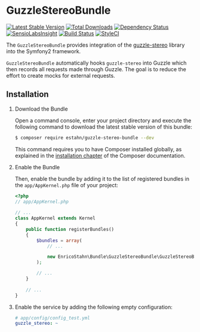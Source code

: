 # GuzzleStereoBundle

[![Latest Stable Version](https://poser.pugx.org/estahn/guzzle-stereo-bundle/version.png)](https://packagist.org/packages/estahn/guzzle-stereo-bundle)
[![Total Downloads](https://poser.pugx.org/estahn/guzzle-stereo-bundle/d/total.png)](https://packagist.org/packages/estahn/guzzle-stereo-bundle)
[![Dependency Status](https://www.versioneye.com/user/projects/56e04e13df573d003f20b20d/badge.svg?style=flat)](https://www.versioneye.com/user/projects/56e04e13df573d003f20b20d)
[![SensioLabsInsight](https://insight.sensiolabs.com/projects/6fffbf31-044d-468f-8dba-e962d8fd626d/mini.png)](https://insight.sensiolabs.com/projects/6fffbf31-044d-468f-8dba-e962d8fd626d)
[![Build Status](https://travis-ci.org/estahn/guzzle-stereo-bundle.png?branch=master)](https://travis-ci.org/estahn/guzzle-stereo-bundle)
[![StyleCI](https://styleci.io/repos/53498097/shield)](https://styleci.io/repos/53498097)

The `GuzzleStereoBundle` provides integration of the [guzzle-stereo](https://github.com/ikwattro/guzzle-stereo) library into the Symfony2 framework.

`GuzzleStereoBundle` automatically hooks `guzzle-stereo` into Guzzle which then records all requests made through Guzzle.
The goal is to reduce the effort to create mocks for external requests.

## Installation

1. Download the Bundle

   Open a command console, enter your project directory and execute the
   following command to download the latest stable version of this bundle:

   ```bash
   $ composer require estahn/guzzle-stereo-bundle --dev
   ```

   This command requires you to have Composer installed globally, as explained
   in the [installation chapter](https://getcomposer.org/doc/00-intro.md)
   of the Composer documentation.

2. Enable the Bundle

   Then, enable the bundle by adding it to the list of registered bundles
   in the `app/AppKernel.php` file of your project:

   ```php
   <?php
   // app/AppKernel.php
    
   // ...
   class AppKernel extends Kernel
   {
       public function registerBundles()
       {
           $bundles = array(
               // ...
   
               new EnricoStahn\Bundle\GuzzleStereoBundle\GuzzleStereoBundle(),
           );
   
           // ...
       }
    
       // ...
   }
   ```

3. Enable the service by adding the following empty configuration:

    ```yaml
    # app/config/config_test.yml
    guzzle_stereo: ~
    ```
